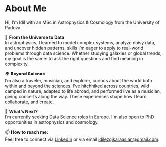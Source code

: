 # About Me

Hi, I’m Idil with an MSc in Astrophysics & Cosmology from the University of Padova.

🔭 **From the Universe to Data**  
In astrophysics, I learned to model complex systems, analyze noisy data, and uncover hidden patterns, skills I’m eager to apply to real-world problems through data science. Whether studying galaxies or global trends, my goal is the same: to ask the right questions and find meaning in complexity.

🌍 **Beyond Science**  
I’m also a traveler, musician, and explorer, curious about the world both within and beyond the sciences. I’ve hitchhiked across countries, wild camped in nature, adapted to life abroad, and performed live as a musician, giving concerts along the way. These experiences shape how I learn, collaborate, and create.

🚀 **What’s Next?**  
I’m currently seeking Data Science roles in Europe. I'm also open to PhD opportunities in astrophysics and cosmology.

📫 **How to reach me:**  
Feel free to connect via [LinkedIn](https://www.linkedin.com/in/idil-ezgi-karaaslan-93570b356) or via email [idilezgikaraaslan@gmail.com](idilezgikaraaslan@gmail.com).


